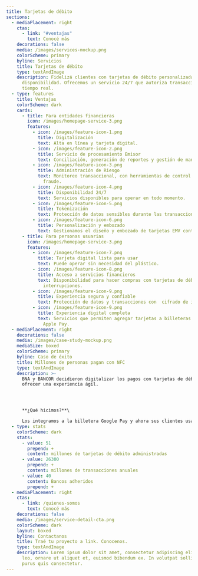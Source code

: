 ```yaml
---
title: Tarjetas de débito
sections:
  - mediaPlacement: right
    ctas:
      - link: "#ventajas"
        text: Conocé más
    decorations: false
    media: /images/services-mockup.png
    colorScheme: primary
    byline: Servicios
    title: Tarjetas de débito
    type: textAndImage
    description: Fidelizá clientes con tarjetas de débito personalizadas y de alta
      disponibilidad. Ofrecemos un servicio 24/7 que autoriza transacciones en
      tiempo real.
  - type: features
    title: Ventajas
    colorScheme: dark
    cards:
      - title: Para entidades financieras
        icon: /images/homepage-service-3.png
        features:
          - icon: /images/feature-icon-1.png
            title: Digitalización
            text: Alta en línea y tarjeta digital.
          - icon: /images/feature-icon-2.png
            title: Servicio de procesamiento Emisor
            text: Conciliación, generación de reportes y gestión de mandatos de marca.
          - icon: /images/feature-icon-3.png
            title: Administración de Riesgo
            text: Monitoreo transaccional, con herramientas de control y prevención de
              fraude.
          - icon: /images/feature-icon-4.png
            title: Disponibilidad 24/7
            text: Servicios disponibles para operar en todo momento.
          - icon: /images/feature-icon-5.png
            title: Tokenización
            text: Protección de datos sensibles durante las transacciones.
          - icon: /images/feature-icon-6.png
            title: Personalización y embozado
            text: Gestionamos el diseño y embozado de tarjetas EMV contactless.
      - title: Para personas usuarias
        icon: /images/homepage-service-3.png
        features:
          - icon: /images/feature-icon-7.png
            title: Tarjeta digital lista para usar
            text: Puede operar sin necesidad del plástico.
          - icon: /images/feature-icon-8.png
            title: Acceso a servicios financieros
            text: Disponibilidad para hacer compras con tarjetas de débito sin
              interrupciones.
          - icon: /images/feature-icon-9.png
            title: Experiencia segura y confiable
            text: Protección de datos y transacciones con  cifrado de información.
          - icon: /images/feature-icon-9.png
            title: Experiencia digital completa
            text: Servicios que permiten agregar tarjetas a billeteras abiertas como GPay y
              Apple Pay.
  - mediaPlacement: right
    decorations: false
    media: /images/case-study-mockup.png
    mediaSize: boxed
    colorScheme: primary
    byline: Caso de éxito
    title: Millones de personas pagan con NFC
    type: textAndImage
    description: >-
      BNA y BANCOR decidieron digitalizar los pagos con tarjetas de débito para
      ofrecer una experiencia ágil. 




      **¿Qué hicimos?**\

      Los integramos a la billetera Google Pay y ahora sus clientes usan tarjetas digitales en billeteras abiertas.
  - type: stats
    colorScheme: dark
    stats:
      - value: 51
        prepend: +
        content: millones de tarjetas de débito administradas
      - value: 26300
        prepend: +
        content: millones de transacciones anuales
      - value: 40
        content: Bancos adheridos
        prepend: +
  - mediaPlacement: right
    ctas:
      - link: /quienes-somos
        text: Conocé más
    decorations: false
    media: /images/service-detail-cta.png
    colorScheme: dark
    layout: boxed
    byline: Contactanos
    title: Traé tu proyecto a link. Conocenos.
    type: textAndImage
    description: Lorem ipsum dolor sit amet, consectetur adipiscing elit. Duis enim
      leo, ornare ut aliquet et, euismod bibendum ex. In volutpat sollicitudin
      purus quis consectetur.
---
```


